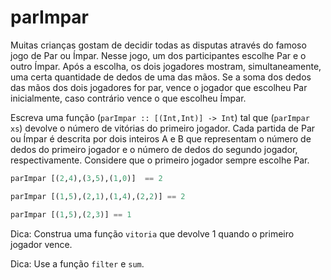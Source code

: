 # parImpar

Muitas crianças gostam de decidir todas as disputas através do famoso jogo de Par ou Ímpar. Nesse jogo, um dos participantes escolhe Par e o outro Ímpar. Após a escolha, os dois jogadores mostram, simultaneamente, uma certa quantidade de dedos de uma das mãos. Se a soma dos dedos das mãos dos dois jogadores for par, vence o jogador que escolheu Par inicialmente, caso contrário vence o que escolheu Ímpar.

Escreva uma função (`parImpar :: [(Int,Int)] -> Int`) tal que (`parImpar xs`) devolve o número de vitórias do primeiro jogador. Cada partida de Par ou Ímpar é descrita por dois inteiros A e B que representam o número de dedos do primeiro jogador e o número de dedos do segundo jogador, respectivamente. Considere que o primeiro jogador sempre escolhe Par.

```hs
parImpar [(2,4),(3,5),(1,0)]  == 2

parImpar [(1,5),(2,1),(1,4),(2,2)] == 2

parImpar [(1,5),(2,3)] == 1
```

Dica: Construa uma função `vitoria` que devolve 1 quando o primeiro jogador vence.

Dica: Use a função `filter` e `sum`.
